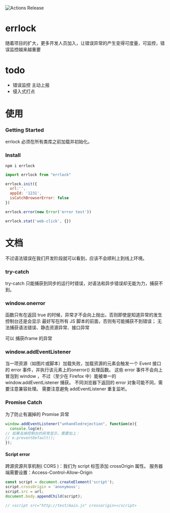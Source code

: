 ![Actions Release](https://github.com/nanzm/errlock/workflows/Actions%20Release/badge.svg?branch=master)
# errlock 

随着项目的扩大，更多开发人员加入，让错误异常的产生变得可度量，可监控，错误监控越来越重要

# todo
- 错误监控 主动上报
- 侵入式打点

# 使用

### Getting Started
errlock 必须在所有类库之前加载并初始化。

### Install
```shell script
npm i errlock

```
```javascript
import errlock from "errlock"

errlock.init({
  url:'',
  appId: '1231',
  isCatchBrowserError: false
})

errlock.error(new Error('error test'))

errlock.stat('web-click', {})
```

# 文档

不过语法错误在我们开发阶段就可以看到，应该不会顺利上到线上环境。

### try-catch
try-catch 只能捕获到同步的运行时错误，对语法和异步错误却无能为力，捕获不到。

### window.onerror
函数只有在返回 true 的时候，异常才不会向上抛出，否则即使是知道异常的发生控制台还是会显示
最好写在所有 JS 脚本的前面，否则有可能捕获不到错误；
无法捕获语法错误、静态资源异常、接口异常

可以 捕获iframe 的异常

### window.addEventListener
当一项资源（如图片或脚本）加载失败，加载资源的元素会触发一个 Event 接口的 error 事件，并执行该元素上的onerror() 处理函数。
这些 error 事件不会向上冒泡到 window ，不过（至少在 Firefox 中）能被单一的window.addEventListener 捕获。
不同浏览器下返回的 error 对象可能不同，需要注意兼容处理。
需要注意避免 addEventListener 重复监听。


### Promise Catch
为了防止有漏掉的 Promise 异常
```javascript
window.addEventListener("unhandledrejection", function(e){
  console.log(e);
// 如果去掉控制台的异常显示，需要加上：
// e.preventDefault();
});
```
#### Script error
跨源资源共享机制( CORS )：我们为 script 标签添加 crossOrigin 属性。
服务器端需要设置：Access-Control-Allow-Origin
```javascript
const script = document.createElement('script');
script.crossOrigin = 'anonymous';
script.src = url;
document.body.appendChild(script);

// <script src="http://test/main.js" crossorigin></script>
```

